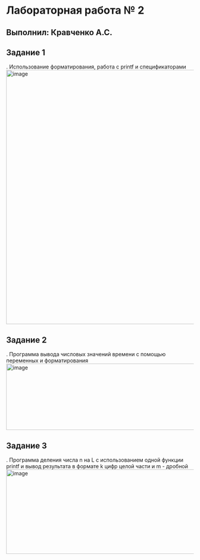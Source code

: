 <h1>Лабораторная работа № 2</h1>

<h2>Выполнил: Кравченко А.С.</h2>

<h2>Задание 1</h2>. Использование форматирования, работа с printf и спецификаторами

<img width="728" height="683" alt="image" src="https://github.com/user-attachments/assets/eade7c24-ee3c-4389-883d-90d45370e763" />

<h2>Задание 2</h2>. Программа вывода числовых значений времени с помощью переменных и форматирования

<img width="803" height="178" alt="image" src="https://github.com/user-attachments/assets/d044cbc1-fe16-4bce-bbb3-bab94be05777" />

<h2>Задание 3</h2>. Программа деления числа n на L с использованием одной функции printf  и вывод
результата в формате k цифр целой части и m - дробной

<img width="531" height="227" alt="image" src="https://github.com/user-attachments/assets/cd3320f7-c0ce-4fbf-8900-b5d059eda44b" />




